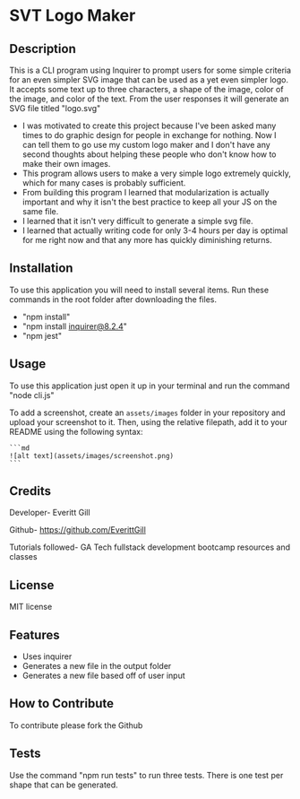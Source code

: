 # SVT Logo Maker

## Description

This is a CLI program using Inquirer to prompt users for some simple criteria for an even simpler SVG image that can be used as a yet even simpler logo. It accepts some text up to three characters, a shape of the image, color of the image, and color of the text. From the user responses it will generate an SVG file titled "logo.svg"

- I was motivated to create this project because I've been asked many times to do graphic design for people in exchange for nothing. Now I can tell them to go use my custom logo maker and I don't have any second thoughts about helping these people who don't know how to make their own images. 
- This program allows users to make a very simple logo extremely quickly, which for many cases is probably sufficient. 
- From building this program I learned that modularization is actually important and why it isn't the best practice to keep all your JS on the same file. 
- I learned that it isn't very difficult to generate a simple svg file.
- I learned that actually writing code for only 3-4 hours per day is optimal for me right now and that any more has quickly diminishing returns. 


## Installation

To use this application you will need to install several items. Run these commands in the root folder after downloading the files.

- "npm install"
- "npm install inquirer@8.2.4"
- "npm jest"



## Usage

To use this application just open it up in your terminal and run the command "node cli.js"

To add a screenshot, create an `assets/images` folder in your repository and upload your screenshot to it. Then, using the relative filepath, add it to your README using the following syntax:

    ```md
    ![alt text](assets/images/screenshot.png)
    ```

## Credits

Developer- Everitt Gill

Github- https://github.com/EverittGill

Tutorials followed- GA Tech fullstack development bootcamp resources and classes

## License

MIT license 

## Features

- Uses inquirer
- Generates a new file in the output folder
- Generates a new file based off of user input

## How to Contribute

To contribute please fork the Github


## Tests

Use the command "npm run tests" to run three tests. There is one test per shape that can be generated. 